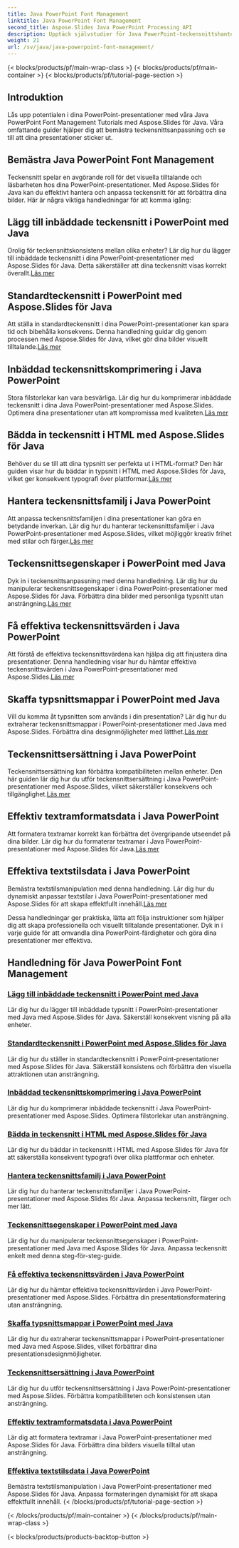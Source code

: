 ```yaml
---
title: Java PowerPoint Font Management
linktitle: Java PowerPoint Font Management
second_title: Aspose.Slides Java PowerPoint Processing API
description: Upptäck självstudier för Java PowerPoint-teckensnittshantering med Aspose.Slides för Java. Lär dig inbäddnings-, komprimerings- och anpassningstekniker för att förbättra presentationer.
weight: 21
url: /sv/java/java-powerpoint-font-management/
---
```


{< blocks/products/pf/main-wrap-class >}
{< blocks/products/pf/main-container >}
{< blocks/products/pf/tutorial-page-section >}

## Introduktion

Lås upp potentialen i dina PowerPoint-presentationer med våra Java PowerPoint Font Management Tutorials med Aspose.Slides för Java. Våra omfattande guider hjälper dig att bemästra teckensnittsanpassning och se till att dina presentationer sticker ut.

## Bemästra Java PowerPoint Font Management

Teckensnitt spelar en avgörande roll för det visuella tilltalande och läsbarheten hos dina PowerPoint-presentationer. Med Aspose.Slides för Java kan du effektivt hantera och anpassa teckensnitt för att förbättra dina bilder. Här är några viktiga handledningar för att komma igång:

## Lägg till inbäddade teckensnitt i PowerPoint med Java
 Orolig för teckensnittskonsistens mellan olika enheter? Lär dig hur du lägger till inbäddade teckensnitt i dina PowerPoint-presentationer med Aspose.Slides för Java. Detta säkerställer att dina teckensnitt visas korrekt överallt.[Läs mer](./add-embedded-fonts-powerpoint-java/)

## Standardteckensnitt i PowerPoint med Aspose.Slides för Java
Att ställa in standardteckensnitt i dina PowerPoint-presentationer kan spara tid och bibehålla konsekvens. Denna handledning guidar dig genom processen med Aspose.Slides för Java, vilket gör dina bilder visuellt tilltalande.[Läs mer](./default-fonts-powerpoint/)

## Inbäddad teckensnittskomprimering i Java PowerPoint
 Stora filstorlekar kan vara besvärliga. Lär dig hur du komprimerar inbäddade teckensnitt i dina Java PowerPoint-presentationer med Aspose.Slides. Optimera dina presentationer utan att kompromissa med kvaliteten.[Läs mer](./embedded-font-compression-java-powerpoint/)

## Bädda in teckensnitt i HTML med Aspose.Slides för Java
 Behöver du se till att dina typsnitt ser perfekta ut i HTML-format? Den här guiden visar hur du bäddar in typsnitt i HTML med Aspose.Slides för Java, vilket ger konsekvent typografi över plattformar.[Läs mer](./embed-fonts-in-html/)

## Hantera teckensnittsfamilj i Java PowerPoint
 Att anpassa teckensnittsfamiljen i dina presentationer kan göra en betydande inverkan. Lär dig hur du hanterar teckensnittsfamiljer i Java PowerPoint-presentationer med Aspose.Slides, vilket möjliggör kreativ frihet med stilar och färger.[Läs mer](./manage-font-family-java-powerpoint/)

## Teckensnittsegenskaper i PowerPoint med Java
 Dyk in i teckensnittsanpassning med denna handledning. Lär dig hur du manipulerar teckensnittsegenskaper i dina PowerPoint-presentationer med Aspose.Slides för Java. Förbättra dina bilder med personliga typsnitt utan ansträngning.[Läs mer](./font-properties-powerpoint-java/)

## Få effektiva teckensnittsvärden i Java PowerPoint
 Att förstå de effektiva teckensnittsvärdena kan hjälpa dig att finjustera dina presentationer. Denna handledning visar hur du hämtar effektiva teckensnittsvärden i Java PowerPoint-presentationer med Aspose.Slides.[Läs mer](./get-effective-font-values-java-powerpoint/)

## Skaffa typsnittsmappar i PowerPoint med Java
 Vill du komma åt typsnitten som används i din presentation? Lär dig hur du extraherar teckensnittsmappar i PowerPoint-presentationer med Java med Aspose.Slides. Förbättra dina designmöjligheter med lätthet.[Läs mer](./get-fonts-folders-powerpoint-java/)

## Teckensnittsersättning i Java PowerPoint
 Teckensnittsersättning kan förbättra kompatibiliteten mellan enheter. Den här guiden lär dig hur du utför teckensnittsersättning i Java PowerPoint-presentationer med Aspose.Slides, vilket säkerställer konsekvens och tillgänglighet.[Läs mer](./fonts-substitution-java-powerpoint/)

## Effektiv textramformatsdata i Java PowerPoint
 Att formatera textramar korrekt kan förbättra det övergripande utseendet på dina bilder. Lär dig hur du formaterar textramar i Java PowerPoint-presentationer med Aspose.Slides för Java.[Läs mer](./effective-text-frame-format-data-java-powerpoint/)

## Effektiva textstilsdata i Java PowerPoint
 Bemästra textstilsmanipulation med denna handledning. Lär dig hur du dynamiskt anpassar textstilar i Java PowerPoint-presentationer med Aspose.Slides för att skapa effektfullt innehåll.[Läs mer](./effective-text-style-data-java-powerpoint/)

Dessa handledningar ger praktiska, lätta att följa instruktioner som hjälper dig att skapa professionella och visuellt tilltalande presentationer. Dyk in i varje guide för att omvandla dina PowerPoint-färdigheter och göra dina presentationer mer effektiva.
## Handledning för Java PowerPoint Font Management
### [Lägg till inbäddade teckensnitt i PowerPoint med Java](./add-embedded-fonts-powerpoint-java/)
Lär dig hur du lägger till inbäddade typsnitt i PowerPoint-presentationer med Java med Aspose.Slides för Java. Säkerställ konsekvent visning på alla enheter.
### [Standardteckensnitt i PowerPoint med Aspose.Slides för Java](./default-fonts-powerpoint/)
Lär dig hur du ställer in standardteckensnitt i PowerPoint-presentationer med Aspose.Slides för Java. Säkerställ konsistens och förbättra den visuella attraktionen utan ansträngning.
### [Inbäddad teckensnittskomprimering i Java PowerPoint](./embedded-font-compression-java-powerpoint/)
Lär dig hur du komprimerar inbäddade teckensnitt i Java PowerPoint-presentationer med Aspose.Slides. Optimera filstorlekar utan ansträngning.
### [Bädda in teckensnitt i HTML med Aspose.Slides för Java](./embed-fonts-in-html/)
Lär dig hur du bäddar in teckensnitt i HTML med Aspose.Slides för Java för att säkerställa konsekvent typografi över olika plattformar och enheter.
### [Hantera teckensnittsfamilj i Java PowerPoint](./manage-font-family-java-powerpoint/)
Lär dig hur du hanterar teckensnittsfamiljer i Java PowerPoint-presentationer med Aspose.Slides för Java. Anpassa teckensnitt, färger och mer lätt.
### [Teckensnittsegenskaper i PowerPoint med Java](./font-properties-powerpoint-java/)
Lär dig hur du manipulerar teckensnittsegenskaper i PowerPoint-presentationer med Java med Aspose.Slides för Java. Anpassa teckensnitt enkelt med denna steg-för-steg-guide.
### [Få effektiva teckensnittsvärden i Java PowerPoint](./get-effective-font-values-java-powerpoint/)
Lär dig hur du hämtar effektiva teckensnittsvärden i Java PowerPoint-presentationer med Aspose.Slides. Förbättra din presentationsformatering utan ansträngning.
### [Skaffa typsnittsmappar i PowerPoint med Java](./get-fonts-folders-powerpoint-java/)
Lär dig hur du extraherar teckensnittsmappar i PowerPoint-presentationer med Java med Aspose.Slides, vilket förbättrar dina presentationsdesignmöjligheter.
### [Teckensnittsersättning i Java PowerPoint](./fonts-substitution-java-powerpoint/)
Lär dig hur du utför teckensnittsersättning i Java PowerPoint-presentationer med Aspose.Slides. Förbättra kompatibiliteten och konsistensen utan ansträngning.
### [Effektiv textramformatsdata i Java PowerPoint](./effective-text-frame-format-data-java-powerpoint/)
Lär dig att formatera textramar i Java PowerPoint-presentationer med Aspose.Slides för Java. Förbättra dina bilders visuella tilltal utan ansträngning.
### [Effektiva textstilsdata i Java PowerPoint](./effective-text-style-data-java-powerpoint/)
Bemästra textstilsmanipulation i Java PowerPoint-presentationer med Aspose.Slides för Java. Anpassa formateringen dynamiskt för att skapa effektfullt innehåll.
{< /blocks/products/pf/tutorial-page-section >}

{< /blocks/products/pf/main-container >}
{< /blocks/products/pf/main-wrap-class >}

{< blocks/products/products-backtop-button >}
